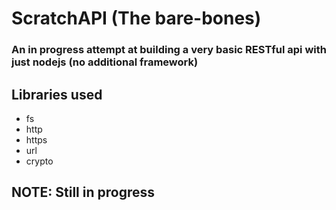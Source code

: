 # ScratchAPI (The bare-bones)
### An in progress attempt at building a very basic RESTful api with just nodejs (no additional framework)
## Libraries used
* fs
* http
* https
* url
* crypto
## NOTE: Still in progress

